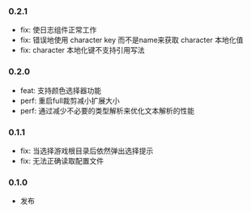 ### 0.2.1

- fix: 使日志组件正常工作
- fix: 错误地使用 character key 而不是name来获取 character 本地化值
- fix: character 本地化键不支持引用写法

### 0.2.0

- feat: 支持颜色选择器功能
- perf: 重启full裁剪减小扩展大小
- perf: 通过减少不必要的类型解析来优化文本解析的性能

### 0.1.1

- fix: 当选择游戏根目录后依然弹出选择提示
- fix: 无法正确读取配置文件

### 0.1.0

- 发布
